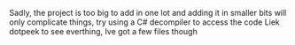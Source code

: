 Sadly, the project is too big to add in one lot and adding it in smaller bits will only complicate things, try using a C# decompiler to access the code
Liek dotpeek to see everthing, Ive got a few files though
